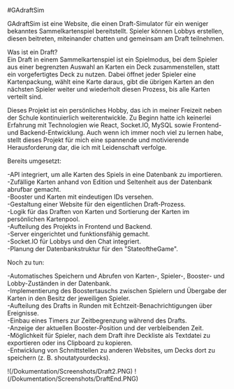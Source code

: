 #GAdraftSim

GAdraftSim ist eine Website, die einen Draft-Simulator für ein weniger bekanntes Sammelkartenspiel bereitstellt. Spieler können Lobbys erstellen, diesen beitreten, miteinander chatten und gemeinsam am Draft teilnehmen.

Was ist ein Draft?<br>
Ein Draft in einem Sammelkartenspiel ist ein Spielmodus, bei dem Spieler aus einer begrenzten Auswahl an Karten ein Deck zusammenstellen, statt ein vorgefertigtes Deck zu nutzen. Dabei öffnet jeder Spieler eine Kartenpackung, wählt eine Karte daraus, gibt die übrigen Karten an den nächsten Spieler weiter und wiederholt diesen Prozess, bis alle Karten verteilt sind.

Dieses Projekt ist ein persönliches Hobby, das ich in meiner Freizeit neben der Schule kontinuierlich weiterentwickle. Zu Beginn hatte ich keinerlei Erfahrung mit Technologien wie React, Socket.IO, MySQL sowie Frontend- und Backend-Entwicklung. Auch wenn ich immer noch viel zu lernen habe, stellt dieses Projekt für mich eine spannende und motivierende Herausforderung dar, die ich mit Leidenschaft verfolge.

Bereits umgesetzt:

-API integriert, um alle Karten des Spiels in eine Datenbank zu importieren.<br>
-Zufällige Karten anhand von Edition und Seltenheit aus der Datenbank abrufbar gemacht.<br>
-Booster und Karten mit eindeutigen IDs versehen.<br>
-Gestaltung einer Website für den eigentlichen Draft-Prozess.<br>
-Logik für das Draften von Karten und Sortierung der Karten im persönlichen Kartenpool.<br>
-Aufteilung des Projekts in Frontend und Backend.<br>
-Server eingerichtet und funktionsfähig gemacht.<br>
-Socket.IO für Lobbys und den Chat integriert.<br>
-Planung der Datenbankstruktur für den "StateoftheGame".<br>

Noch zu tun:

-Automatisches Speichern und Abrufen von Karten-, Spieler-, Booster- und Lobby-Zuständen in der Datenbank.<br>
-Implementierung des Boostertauschs zwischen Spielern und Übergabe der Karten in den Besitz der jeweiligen Spieler.<br>
-Aufteilung des Drafts in Runden mit Echtzeit-Benachrichtigungen über Ereignisse.<br>
-Einbau eines Timers zur Zeitbegrenzung während des Drafts.<br>
-Anzeige der aktuellen Booster-Position und der verbleibenden Zeit.<br>
-Möglichkeit für Spieler, nach dem Draft ihre Deckliste als Textdatei zu exportieren oder ins Clipboard zu kopieren.<br>
-Entwicklung von Schnittstellen zu anderen Websites, um Decks dort zu speichern (z. B. shoutatyourdecks).<br>

!(/Dokumentation/Screenshots/Draft2.PNG)
!(/Dokumentation/Screenshots/DraftEnd.PNG)
